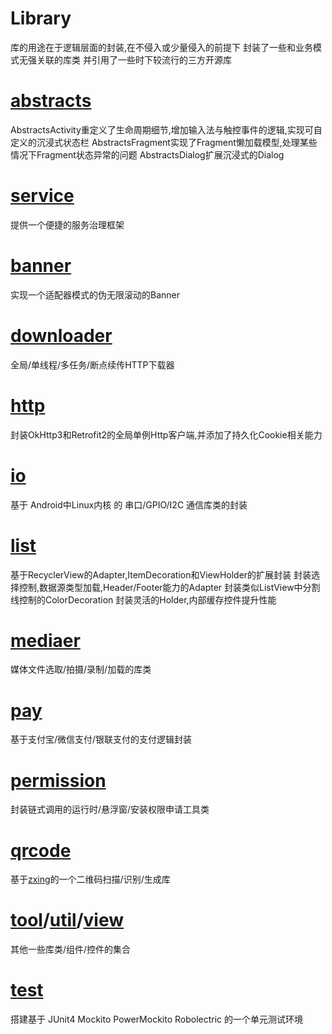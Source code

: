 # Library
库的用途在于逻辑层面的封装,在不侵入或少量侵入的前提下
封装了一些和业务模式无强关联的库类
并引用了一些时下较流行的三方开源库

# [abstracts](./abstracts/README.md)
AbstractsActivity重定义了生命周期细节,增加输入法与触控事件的逻辑,实现可自定义的沉浸式状态栏
AbstractsFragment实现了Fragment懒加载模型,处理某些情况下Fragment状态异常的问题
AbstractsDialog扩展沉浸式的Dialog

# [service](./service/README.md)
提供一个便捷的服务治理框架

# [banner](./banner/README.md)
实现一个适配器模式的伪无限滚动的Banner

# [downloader](./downloader/README.md)
全局/单线程/多任务/断点续传HTTP下载器

# [http](./http/README.md)
封装OkHttp3和Retrofit2的全局单例Http客户端,并添加了持久化Cookie相关能力

# [io](./io/README.md)
基于 Android中Linux内核 的 串口/GPIO/I2C 通信库类的封装

# [list](./list/README.md)
基于RecyclerView的Adapter,ItemDecoration和ViewHolder的扩展封装
封装选择控制,数据源类型加载,Header/Footer能力的Adapter
封装类似ListView中分割线控制的ColorDecoration
封装灵活的Holder,内部缓存控件提升性能

# [mediaer](./mediaer/README.md)
媒体文件选取/拍摄/录制/加载的库类

# [pay](./pay/README.md)
基于支付宝/微信支付/银联支付的支付逻辑封装

# [permission](./permission/README.md)
封装链式调用的运行时/悬浮窗/安装权限申请工具类

# [qrcode](./qrcode/README.md)
基于[zxing](https://github.com/zxing/zxing)的一个二维码扫描/识别/生成库

# [tool](./tool/README.md)/[util](/util/README.md)/[view](/view/README.md)
其他一些库类/组件/控件的集合

# [test](./test/README.md)
搭建基于 JUnit4 Mockito PowerMockito Robolectric 的一个单元测试环境